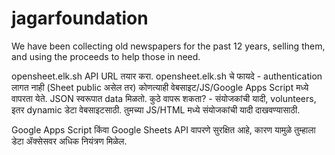# jagarfoundation
We have been collecting old newspapers for the past 12 years, selling them, and using the proceeds to help those in need.

opensheet.elk.sh API URL तयार करा.
opensheet.elk.sh चे फायदे - authentication लागत नाही (Sheet public असेल तर)
कोणत्याही वेबसाइट/JS/Google Apps Script मध्ये वापरता येते. JSON स्वरूपात data मिळतो.
कुठे वापरू शकता? - संयोजकांची यादी, volunteers, इतर dynamic डेटा वेबसाइटसाठी. तुमच्या JS/HTML मध्ये संयोजकांची यादी दाखवण्यासाठी.

Google Apps Script किंवा Google Sheets API वापरणे सुरक्षित आहे, कारण यामुळे तुम्हाला डेटा ॲक्सेसवर अधिक नियंत्रण मिळेल.
